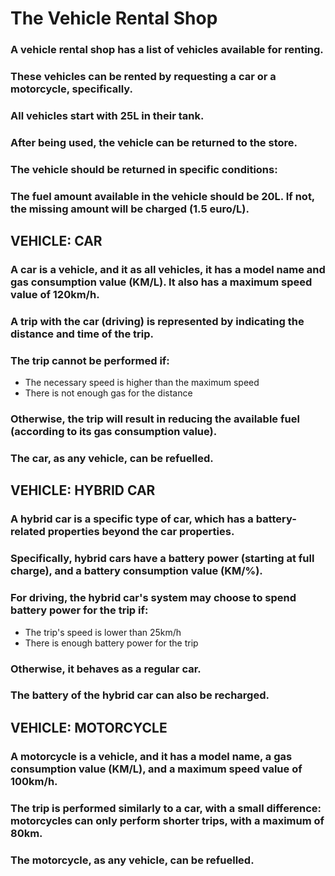 # The Vehicle Rental Shop

### A vehicle rental shop has a list of vehicles available for renting.

### These vehicles can be rented by requesting a car or a motorcycle, specifically.

### All vehicles start with 25L in their tank.

### After being used, the vehicle can be returned to the store.

### The vehicle should be returned in specific conditions:

### The fuel amount available in the vehicle should be 20L. If not, the missing amount will be charged (1.5 euro/L).

## VEHICLE: CAR

### A car is a vehicle, and it as all vehicles, it has a model name and gas consumption value (KM/L). It also has a maximum speed value of 120km/h.

### A trip with the car (driving) is represented by indicating the distance and time of the trip.

### The trip cannot be performed if:

- The necessary speed is higher than the maximum speed
- There is not enough gas for the distance

### Otherwise, the trip will result in reducing the available fuel (according to its gas consumption value).

### The car, as any vehicle, can be refuelled.

## VEHICLE: HYBRID CAR

### A hybrid car is a specific type of car, which has a battery-related properties beyond the car properties.

### Specifically, hybrid cars have a battery power (starting at full charge), and a battery consumption value (KM/%).

### For driving, the hybrid car's system may choose to spend battery power for the trip if:

- The trip's speed is lower than 25km/h
- There is enough battery power for the trip

### Otherwise, it behaves as a regular car.

### The battery of the hybrid car can also be recharged.

## VEHICLE: MOTORCYCLE

### A motorcycle is a vehicle, and it has a model name, a gas consumption value (KM/L), and a maximum speed value of 100km/h.

### The trip is performed similarly to a car, with a small difference: motorcycles can only perform shorter trips, with a maximum of 80km.

### The motorcycle, as any vehicle, can be refuelled.
